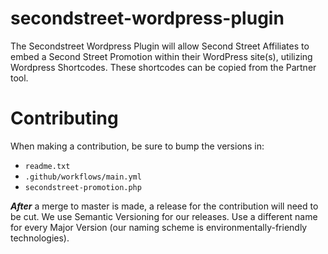 # secondstreet-wordpress-plugin
The Secondstreet Wordpress Plugin will allow Second Street Affiliates to embed a Second Street Promotion within their WordPress site(s), utilizing Wordpress Shortcodes. These shortcodes can be copied from the Partner tool.

# Contributing
When making a contribution, be sure to bump the versions in:
  - `readme.txt`
  - `.github/workflows/main.yml`
  - `secondstreet-promotion.php`

  _**After**_ a merge to master is made, a release for the contribution will need to be cut. We use Semantic Versioning for our releases. Use a different name for every Major Version (our naming scheme is environmentally-friendly technologies).
